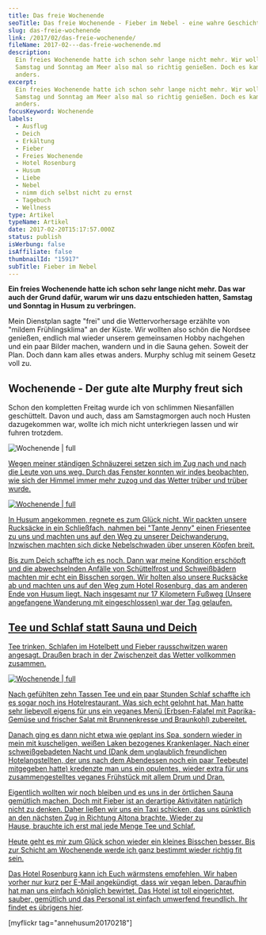 ```yaml
---
title: Das freie Wochenende
seoTitle: Das freie Wochenende - Fieber im Nebel - eine wahre Geschichte
slug: das-freie-wochenende
link: /2017/02/das-freie-wochenende/
fileName: 2017-02---das-freie-wochenende.md
description:
  Ein freies Wochenende hatte ich schon sehr lange nicht mehr. Wir wollten
  Samstag und Sonntag am Meer also mal so richtig genießen. Doch es kam alles
  anders.
excerpt:
  Ein freies Wochenende hatte ich schon sehr lange nicht mehr. Wir wollten
  Samstag und Sonntag am Meer also mal so richtig genießen. Doch es kam alles
  anders.
focusKeyword: Wochenende
labels:
  - Ausflug
  - Deich
  - Erkältung
  - Fieber
  - Freies Wochenende
  - Hotel Rosenburg
  - Husum
  - Liebe
  - Nebel
  - nimm dich selbst nicht zu ernst
  - Tagebuch
  - Wellness
type: Artikel
typeName: Artikel
date: 2017-02-20T15:17:57.000Z
status: publish
isWerbung: false
isAffiliate: false
thumbnailId: "15917"
subTitle: Fieber im Nebel
---
```


<strong>Ein freies Wochenende hatte ich schon sehr lange nicht mehr. Das war
auch der Grund dafür, warum wir uns dazu entschieden hatten, Samstag und Sonntag
in Husum zu verbringen. </strong>

Mein Dienstplan sagte "frei" und die Wettervorhersage erzählte von "mildem
Frühlingsklima" an der Küste. Wir wollten also schön die Nordsee genießen,
endlich mal wieder unserem gemeinsamen Hobby nachgehen und ein paar Bilder
machen, wandern und in die Sauna gehen. Soweit der Plan. Doch dann kam alles
etwas anders. Murphy schlug mit seinem Gesetz voll zu.

## Wochenende - Der gute alte Murphy freut sich

Schon den kompletten Freitag wurde ich von schlimmen Niesanfällen geschüttelt.
Davon und auch, dass am Samstagmorgen auch noch Husten dazugekommen war, wollte
ich mich nicht unterkriegen lassen und wir fuhren trotzdem.

![Wochenende | full](http://cardamonchai.com/wp-content/uploads/2017/02/Bildschirmfoto-2017-02-20-um-15.10.30.png)

<a href="https://www.instagram.com/anne_reko/" target="_blank" rel="noopener">

Wegen meiner ständigen Schnäuzerei setzen sich im Zug nach und nach die Leute
von uns weg. Durch das Fenster konnten wir indes beobachten, wie sich der Himmel
immer mehr zuzog und das Wetter trüber und trüber wurde.

![Wochenende | full](http://cardamonchai.com/wp-content/uploads/2017/02/Bildschirmfoto-2017-02-20-um-15.08.32.png)

In Husum angekommen, regnete es zum Glück nicht. Wir packten unsere Rucksäcke in
ein Schließfach, nahmen bei "Tante Jenny" einen Friesentee zu uns und machten
uns auf den Weg zu unserer Deichwanderung. Inzwischen machten sich dicke
Nebelschwaden über unseren Köpfen breit.

Bis zum Deich schaffte ich es noch. Dann war meine Kondition erschöpft und die
abwechselnden Anfälle von Schüttelfrost und Schweißbädern machten mir echt ein
Bisschen sorgen. Wir holten also unsere Rucksäcke ab und machten uns auf den Weg
zum Hotel Rosenburg, das am anderen Ende von Husum liegt. Nach insgesamt nur 17
Kilometern Fußweg (Unsere angefangene Wanderung mit eingeschlossen) war der Tag
gelaufen.

## Tee und Schlaf statt Sauna und Deich

Tee trinken, Schlafen im Hotelbett und Fieber rausschwitzen waren angesagt.
Draußen brach in der Zwischenzeit das Wetter vollkommen zusammen.

![Wochenende | full](http://cardamonchai.com/wp-content/uploads/2017/02/Bildschirmfoto-2017-02-20-um-15.08.22.png)

Nach gefühlten zehn Tassen Tee und ein paar Stunden Schlaf schaffte ich es sogar
noch ins Hotelrestaurant. Was sich echt gelohnt hat. Man hatte sehr liebevoll
eigens für uns ein veganes Menü (Erbsen-Falafel mit Paprika-Gemüse und frischer
Salat mit Brunnenkresse und Braunkohl) zubereitet.

Danach ging es dann nicht etwa wie geplant ins Spa, sondern wieder in mein mit
kuscheligen, weißen Laken bezogenes Krankenlager. Nach einer schweißgebadeten
Nacht und (Dank dem unglaublich freundlichen Hotelangstellten, der uns nach dem
Abendessen noch ein paar Teebeutel mitgegeben hatte) kredenzte man uns ein
opulentes, wieder extra für uns zusammengestelltes veganes Frühstück mit allem
Drum und Dran.

Eigentlich wollten wir noch bleiben und es uns in der örtlichen Sauna gemütlich
machen. Doch mit Fieber ist an derartige Aktivitäten natürlich nicht zu denken.
Daher ließen wir uns ein Taxi schicken, das uns pünktlich an den nächsten Zug in
Richtung Altona brachte. Wieder zu Hause, brauchte ich erst mal jede Menge Tee
und Schlaf.

Heute geht es mir zum Glück schon wieder ein kleines Bisschen besser. Bis zur
Schicht am Wochenende werde ich ganz bestimmt wieder richtig fit sein.

Das Hotel Rosenburg kann ich Euch wärmstens empfehlen. Wir haben vorher nur kurz
per E-Mail angekündigt, dass wir vegan leben. Daraufhin hat man uns einfach
königlich bewirtet. Das Hotel ist toll eingerichtet, sauber, gemütlich und das
Personal ist einfach umwerfend freundlich.
[Ihr findet es übrigens hier](http://www.hotel-rosenburg.de/).

[myflickr tag="annehusum20170218"]
